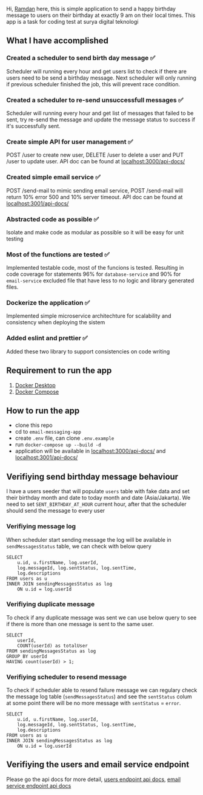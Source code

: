 Hi, [Ramdan](https://www.linkedin.com/in/mohamad-ramdan-firdaus-25a24381/) here, this is simple application to send a happy birthday message to users on their birthday at exactly 9 am on their local times. This app is a task for coding test at surya digital teknologi

## What I have accomplished
### Created a scheduler to send birth day message :white_check_mark:
Scheduler will running every hour and get users list to check if there are users need to be send a birthday message. Next scheduler will only running if previous scheduler finished the job, this will prevent race condition.

### Created a scheduler to re-send unsuccessfull messages :white_check_mark:
Scheduler will running every hour and get list of messages that failed to be sent, try re-send the message and update the message status to success if it's successfully sent.

### Create simple API for user management :white_check_mark:
POST /user to create new user, DELETE /user to delete a user and PUT /user to update user. API doc can be found at [localhost:3000/api-docs/](http://localhost:3000/api-docs/)

### Created simple email service :white_check_mark:
POST /send-mail to mimic sending email service, POST /send-mail will return 10% error 500 and 10% server timeout. API doc can be found at [localhost:3001/api-docs/](http://localhost:3001/api-docs/)

### Abstracted code as possible :white_check_mark:
Isolate and make code as modular as possible so it will be easy for unit testing

### Most of the functions are tested :white_check_mark:
Implemented testable code, most of the funcions is tested. Resulting in code coverage for statements 96% for `database-service` and 90% for `email-service` excluded file that have less to no logic and library generated files.

### Dockerize the application :white_check_mark:
Implemented simple microservice architechture for scalability and consistency when deploying the sistem

### Added eslint and prettier :white_check_mark:
Added these two library to support consistencies on code writing

## Requirement to run the app
1. [Docker Desktop](https://www.docker.com/products/docker-desktop)
2. [Docker Compose](https://docs.docker.com/compose/install/)

## How to run the app
- clone this repo
- cd to `email-messaging-app`
- create `.env` file, can clone `.env.example` 
- run `docker-compose up --build -d`
- application will be available in [localhost:3000/api-docs/](http://localhost:3000/api-docs/) and [localhost:3001/api-docs/](http://localhost:3001/api-docs/)

## Verifiying send birthday message behaviour
I have a users seeder that will populate `users` table with fake data and set their birthday month and date to today month and date (Asia/Jakarta). We need to set `SENT_BIRTHDAY_AT_HOUR` current hour, after that the scheduler should send the message to every user

### Verifiying message log
When scheduler start sending message the log will be available in `sendMessagesStatus` table, we can check with below query
```
SELECT 
	u.id, u.firstName, log.userId, 
	log.messageId, log.sentStatus, log.sentTime,
	log.descriptions
FROM users as u
INNER JOIN sendingMessagesStatus as log
	ON u.id = log.userId
```

### Verifiying duplicate message
To check if any duplicate message was sent we can use below query to see if there is more than one message is sent to the same user.
```
SELECT 
	userId,
	COUNT(userId) as totalUser
FROM sendingMessagesStatus as log
GROUP BY userId
HAVING count(userId) > 1;
```

### Verifiying scheduler to resend message
To check if scheduler able to resend failure message we can regulary check the message log table (`sendMessagesStatus`) and see the `sentStatus` colum at some point there will be no more message with `sentStatus` = `error`.
```
SELECT 
	u.id, u.firstName, log.userId, 
	log.messageId, log.sentStatus, log.sentTime,
	log.descriptions
FROM users as u
INNER JOIN sendingMessagesStatus as log
	ON u.id = log.userId
```

## Verifiying the users and email service endpoint
Please go the api docs for more detail, [users endpoint api docs](http://localhost:3000/api-docs/), [email service endpoint api docs](http://localhost:3001/api-docs/)





